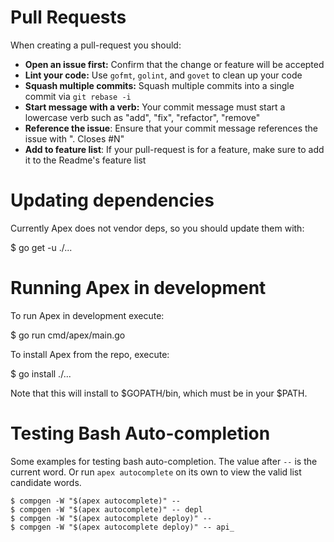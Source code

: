 
# Pull Requests

When creating a pull-request you should:

- __Open an issue first:__ Confirm that the change or feature will be accepted
- __Lint your code:__ Use  `gofmt`, `golint`, and `govet` to clean up your code
- __Squash multiple commits:__ Squash multiple commits into a single commit via `git rebase -i`
- __Start message with a verb:__ Your commit message must start a lowercase verb such as "add", "fix", "refactor", "remove"
- __Reference the issue__: Ensure that your commit message references the issue with ". Closes #N"
- __Add to feature list__: If your pull-request is for a feature, make sure to add it to the Readme's feature list

# Updating dependencies

Currently Apex does not vendor deps, so you should update them with:

  $ go get -u ./...

# Running Apex in development

To run Apex in development execute:

  $ go run cmd/apex/main.go <args>

To install Apex from the repo, execute:

  $ go install ./...

Note that this will install to $GOPATH/bin, which must be in your $PATH.

# Testing Bash Auto-completion

Some examples for testing bash auto-completion. The value after `--` is
the current word. Or run `apex autocomplete` on its own to view the valid list
candidate words.

```
$ compgen -W "$(apex autocomplete)" --
$ compgen -W "$(apex autocomplete)" -- depl
$ compgen -W "$(apex autocomplete deploy)" --
$ compgen -W "$(apex autocomplete deploy)" -- api_
```
